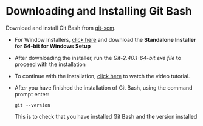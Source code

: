 # Downloading and Installing Git Bash

Download and install Git Bash from [git-scm](https://git-scm.com/downloads).

   * For Window Installers, [click here](https://git-scm.com/download/win) and download the  **Standalone Installer for 64-bit for Windows Setup**

   * After downloading the installer, run the *Git-2.40.1-64-bit.exe file* to proceed with the installation

   * To continue with the installation, [click here](./Git%20Bash%20(Windows)%20Tutorial.mkv) to watch the video tutorial.

   * After you have finished the installation of Git Bash, using the command prompt enter:
      ```
      git --version
      ```
      This is to check that you have installed Git Bash and the version installed